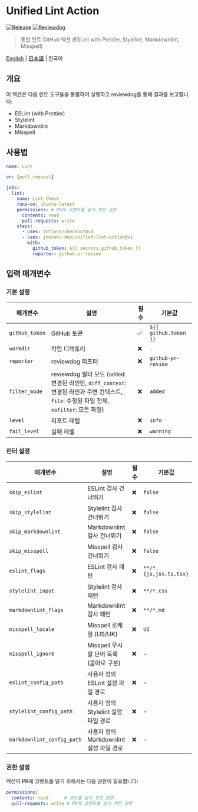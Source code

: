 # Unified Lint Action

[![Release](https://github.com/jonsoku-dev/unified-lint-action/workflows/Release/badge.svg)](https://github.com/jonsoku-dev/unified-lint-action/releases)
[![Reviewdog](https://github.com/jonsoku-dev/unified-lint-action/workflows/Reviewdog/badge.svg)](https://github.com/jonsoku-dev/unified-lint-action/actions?query=workflow%3AReviewdog)

> 통합 린트 GitHub 액션 (ESLint with Prettier, Stylelint, Markdownlint, Misspell)

[English](./README.en.md) | [日本語](./README.ja.md) | 한국어

## 개요

이 액션은 다음 린트 도구들을 통합하여 실행하고 reviewdog를 통해 결과를 보고합니다:

- ESLint (with Prettier)
- Stylelint
- Markdownlint
- Misspell

## 사용법

```yaml
name: Lint

on: [pull_request]

jobs:
  lint:
    name: Lint Check
    runs-on: ubuntu-latest
    permissions: # PR에 코멘트를 달기 위한 권한
      contents: read
      pull-requests: write
    steps:
      - uses: actions/checkout@v4
      - uses: jonsoku-dev/unified-lint-action@v1
        with:
          github_token: ${{ secrets.github_token }}
          reporter: github-pr-review
```

## 입력 매개변수

### 기본 설정

| 매개변수 | 설명 | 필수 | 기본값 |
|----------|------|------|---------|
| `github_token` | GitHub 토큰 | ✅ | `${{ github.token }}` |
| `workdir` | 작업 디렉토리 | ❌ | `.` |
| `reporter` | reviewdog 리포터 | ❌ | `github-pr-review` |
| `filter_mode` | reviewdog 필터 모드 (`added`: 변경된 라인만, `diff_context`: 변경된 라인과 주변 컨텍스트, `file`: 수정된 파일 전체, `nofilter`: 모든 파일) | ❌ | `added` |
| `level` | 리포트 레벨 | ❌ | `info` |
| `fail_level` | 실패 레벨 | ❌ | `warning` |

### 린터 설정

| 매개변수 | 설명 | 필수 | 기본값 |
|----------|------|------|---------|
| `skip_eslint` | ESLint 검사 건너뛰기 | ❌ | `false` |
| `skip_stylelint` | Stylelint 검사 건너뛰기 | ❌ | `false` |
| `skip_markdownlint` | Markdownlint 검사 건너뛰기 | ❌ | `false` |
| `skip_misspell` | Misspell 검사 건너뛰기 | ❌ | `false` |
| `eslint_flags` | ESLint 검사 패턴 | ❌ | `**/*.{js,jsx,ts,tsx}` |
| `stylelint_input` | Stylelint 검사 패턴 | ❌ | `**/*.css` |
| `markdownlint_flags` | Markdownlint 검사 패턴 | ❌ | `**/*.md` |
| `misspell_locale` | Misspell 로케일 (US/UK) | ❌ | `US` |
| `misspell_ignore` | Misspell 무시할 단어 목록 (콤마로 구분) | ❌ | - |
| `eslint_config_path` | 사용자 정의 ESLint 설정 파일 경로 | ❌ | - |
| `stylelint_config_path` | 사용자 정의 Stylelint 설정 파일 경로 | ❌ | - |
| `markdownlint_config_path` | 사용자 정의 Markdownlint 설정 파일 경로 | ❌ | - |

### 권한 설정

액션이 PR에 코멘트를 달기 위해서는 다음 권한이 필요합니다:

```yaml
permissions:
  contents: read      # 코드를 읽기 위한 권한
  pull-requests: write # PR에 코멘트를 달기 위한 권한
```